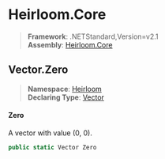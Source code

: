 # Heirloom.Core

> **Framework**: .NETStandard,Version=v2.1  
> **Assembly**: [Heirloom.Core][0]  

## Vector.Zero

> **Namespace**: [Heirloom][0]  
> **Declaring Type**: [Vector][1]  

#### Zero

A vector with value (0, 0).

```cs
public static Vector Zero
```

[0]: ../../../Heirloom.Core.md
[1]: ../Vector.md
